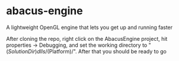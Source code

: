 # abacus-engine
A lightweight OpenGL engine that lets you get up and running faster

After cloning the repo, right click on the AbacusEngine project, hit properties -> Debugging, and set the working directory to "$(SolutionDir)dlls/$(Platform)/". After that you should be ready to go
